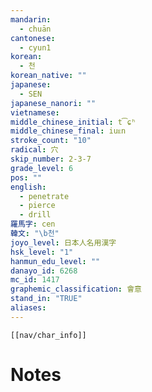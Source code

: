 ```yaml
---
mandarin:
  - chuān
cantonese:
  - cyun1
korean:
  - 천
korean_native: ""
japanese:
  - SEN
japanese_nanori: ""
vietnamese:
middle_chinese_initial: t͡ɕʰ
middle_chinese_final: iuᴇn
stroke_count: "10"
radical: 穴
skip_number: 2-3-7
grade_level: 6
pos: ""
english:
  - penetrate
  - pierce
  - drill
羅馬字: cen
韓文: "\b천"
joyo_level: 日本人名用漢字
hsk_level: "1"
hanmun_edu_level: ""
danayo_id: 6268
mc_id: 1417
graphemic_classification: 會意
stand_in: "TRUE"
aliases:
---
```

```meta-bind-embed
[[nav/char_info]]
```

# Notes
